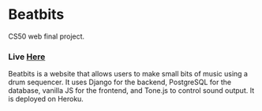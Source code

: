 # Beatbits

CS50 web final project.

### Live [Here](https://beatbits.justiscorbett.com)

Beatbits is a website that allows users to make small bits of music using a drum sequencer.
It uses Django for the backend, PostgreSQL for the database, vanilla JS for the frontend, 
and Tone.js to control sound output. It is deployed on Heroku.